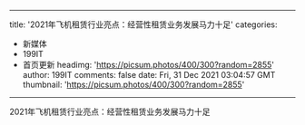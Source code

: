 
---
title: '2021年飞机租赁行业亮点：经营性租赁业务发展马力十足'
categories: 
 - 新媒体
 - 199IT
 - 首页更新
headimg: 'https://picsum.photos/400/300?random=2855'
author: 199IT
comments: false
date: Fri, 31 Dec 2021 03:04:57 GMT
thumbnail: 'https://picsum.photos/400/300?random=2855'
---

<div>   
2021年飞机租赁行业亮点：经营性租赁业务发展马力十足  
</div>
            